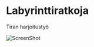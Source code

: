 Labyrinttiratkoja
=================
Tiran harjoitustyö

![ScreenShot](http://i.imgur.com/UFDvgbm.png)

